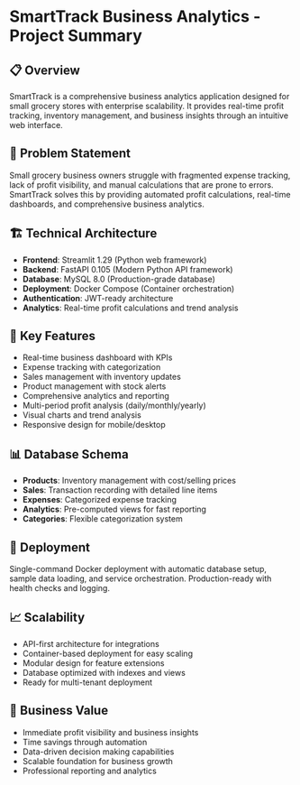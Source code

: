 # SmartTrack Business Analytics - Project Summary

## 📋 Overview
SmartTrack is a comprehensive business analytics application designed for small grocery stores with enterprise scalability. It provides real-time profit tracking, inventory management, and business insights through an intuitive web interface.

## 🎯 Problem Statement
Small grocery business owners struggle with fragmented expense tracking, lack of profit visibility, and manual calculations that are prone to errors. SmartTrack solves this by providing automated profit calculations, real-time dashboards, and comprehensive business analytics.

## 🏗️ Technical Architecture
- **Frontend**: Streamlit 1.29 (Python web framework)
- **Backend**: FastAPI 0.105 (Modern Python API framework)  
- **Database**: MySQL 8.0 (Production-grade database)
- **Deployment**: Docker Compose (Container orchestration)
- **Authentication**: JWT-ready architecture
- **Analytics**: Real-time profit calculations and trend analysis

## 🔧 Key Features
- Real-time business dashboard with KPIs
- Expense tracking with categorization
- Sales management with inventory updates
- Product management with stock alerts
- Comprehensive analytics and reporting
- Multi-period profit analysis (daily/monthly/yearly)
- Visual charts and trend analysis
- Responsive design for mobile/desktop

## 📊 Database Schema
- **Products**: Inventory management with cost/selling prices
- **Sales**: Transaction recording with detailed line items
- **Expenses**: Categorized expense tracking
- **Analytics**: Pre-computed views for fast reporting
- **Categories**: Flexible categorization system

## 🚀 Deployment
Single-command Docker deployment with automatic database setup, sample data loading, and service orchestration. Production-ready with health checks and logging.

## 📈 Scalability
- API-first architecture for integrations
- Container-based deployment for easy scaling
- Modular design for feature extensions
- Database optimized with indexes and views
- Ready for multi-tenant deployment

## 🎯 Business Value
- Immediate profit visibility and business insights
- Time savings through automation
- Data-driven decision making capabilities
- Scalable foundation for business growth
- Professional reporting and analytics